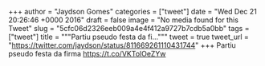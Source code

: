 
+++
author = "Jaydson Gomes"
categories = ["tweet"]
date = "Wed Dec 21 20:26:46 +0000 2016"
draft = false
image = "No media found for this Tweet"
slug = "5cfc06d2326eeb009a4e4f412a9727b7cdb5a0bb"
tags = ["tweet"]
title = """Partiu pseudo festa da fi..."""
tweet = true
tweet_url = "https://twitter.com/jaydson/status/811669261110431744"
+++
Partiu pseudo festa da firma https://t.co/VKTolOeZYw
